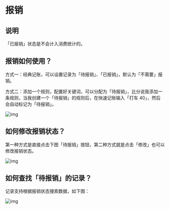 # 报销

## 说明

「已报销」状态是不会计入消费统计的。

## 报销如何使用？

方式一：经典记账，可以设置记录为「待报销」、「已报销」，默认为「不需要」报销。

方式二：添加一个规则，配置好关键词，可以分配为「待报销」，比分说我添加一条规则，当我创建一个「待报销」的规则后，在快速记账输入「打车 40」，然后会自动标记为「待报销」。

![img](https://blog-1251237404.cos.ap-guangzhou.myqcloud.com/20211019X1LHRa.png)

## 如何修改报销状态？

第一种方式是直接点击下图「待报销」按钮，第二种方式就是点击「修改」也可以修改报销状态。

![img](https://blog-1251237404.cos.ap-guangzhou.myqcloud.com/20211019Uot6Fy.png)



## 如何查找「待报销」的记录？

记录支持根据报销状态搜索数据，如下图：

![img](https://blog-1251237404.cos.ap-guangzhou.myqcloud.com/20211019t7cXiN.png)